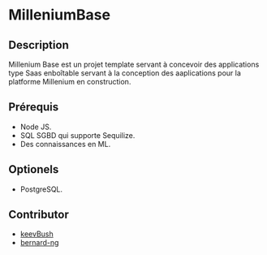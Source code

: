 # MilleniumBase
## Description
Millenium Base est un projet template servant à concevoir des applications type Saas enboîtable servant à la conception des aaplications pour la platforme Millenium en construction.
## Prérequis
- Node JS.
- SQL SGBD qui supporte Sequilize.
- Des connaissances en ML.
## Optionels
- PostgreSQL.
## Contributor
- [keevBush](https://github.com/keevBush) 
- [bernard-ng](https://github.com/bernard-ng) 
